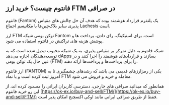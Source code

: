 

## فانتوم چیست؟ خرید ارز FTM در صرافی

فانتوم (Fantom) یک پلتفرم قرارداد هوشمند بوده که هدف آن حل چالش‌ های مقیاس‌ پذیری سایر بلاک‌چین‌ها با مکانیسم اجماع Lachesis است.

ارز FTM توکن بومی شبکه Fantom است. برای استیکینگ، رای دادن، پرداخت ها و پوشش هزینه های تراکنش در فانتوم استفاده می شود.

شبکه فانتوم به دلیل تمرکز بر مقیاس‌ پذیری، به یک شبکه محبوب تبدیل شده است که به توسعه‌دهندگان اجازه می‌دهد dApps بسازند و قراردادهای هوشمند را اجرا کنند و در عین حال یک توکن بومی (FTM) را برای پرداخت‌ها و پرداخت‌ها ارائه دهند.

ارز فانتوم (FANTOM) یکی از رمزارزهای قدیمی می باشد که رشدهای چشمگیری تا به امروز ثبت کرده است و با نماد FTM معامله و خرید و فروش می شود.

همانطور که میدانید صرافی های خارجی، دسترسی کاربران ایرانی را مسدود کرده اند، از این رو خرید فانتوم [https://ok-ex.io/buy-and-sell/FTM/](https://ok-ex.io/buy-and-sell/FTM/) فقط از طریق صرافی ایرانی مانند اوکی اکسچنج امکان پذیر است.
